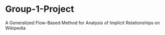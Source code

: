 # Group-1-Project
A Generalized Flow-Based Method for Analysis of Implicit Relationships on Wikipedia      
